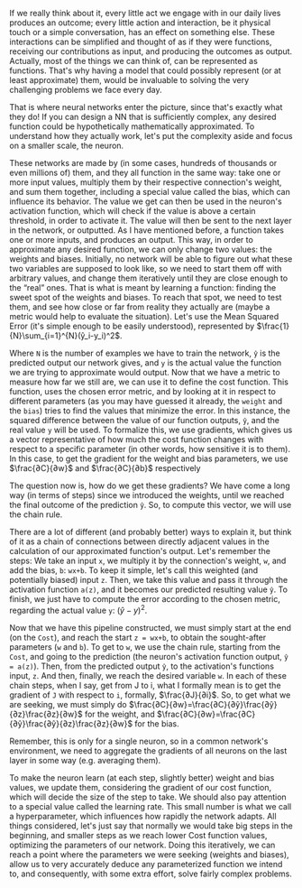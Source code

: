If we really think about it, every little act we engage with in our daily lives produces an outcome; every little action and interaction, be it physical touch or a simple conversation, has an effect on something else. These interactions can be simplified and thought of as if they were functions, receiving our contributions as input, and producing the outcomes as output. Actually, most of the things we can think of, can be represented as functions. That's why having a model that could possibly represent (or at least approximate) them, would be invaluable to solving the very challenging problems we face every day. 

That is where neural networks enter the picture, since that's exactly what they do! If you can design a NN that is sufficiently complex, any desired function could be hypothetically mathematically approximated. To understand how they actually work, let's put the complexity aside and focus on a smaller scale, the neuron. 


These networks are made by (in some cases, hundreds of thousands or even millions of) them, and they all function in the same way: take one or more input values, multiply them by their respective connection's weight, and sum them together, including a special value called the bias, which can influence its behavior. The value we get can then be used in the neuron's activation function, which will check if the value is above a certain threshold, in order to activate it. The value will then be sent to the next layer in the network, or outputted. As I have mentioned before, a function takes one or more inputs, and produces an output. This way, in order to approximate any desired function, we can only change two values: the weights and biases. Initially, no network will be able to figure out what these two variables are supposed to look like, so we need to start them off with arbitrary values, and change them iteratively until they are close enough to the “real” ones. That is what is meant by learning a function: finding the sweet spot of the weights and biases. To reach that spot, we need to test them, and see how close or far from reality they actually are (maybe a metric would help to evaluate the situation). Let's use the Mean Squared Error (it's simple enough to be easily understood), represented by  $\frac{1}{N}\sum_{i=1}^{N}(ŷ_i-y_i)^2$.

Where `N` is the number of examples we have to train the network, `ŷ` is the predicted output our network gives, and `y` is the actual value the function we are trying to approximate would output. Now that we have a metric to measure how far we still are, we can use it to define the cost function. This function, uses the chosen error metric, and by looking at it in respect to different parameters (as you may have guessed it already, the `weight` and the `bias`) tries to find the values that minimize the error. In this instance, the squared difference between the value of our function outputs, `ŷ`, and the real value `y` will be used. To formalize this, we use gradients, which gives us a vector representative of how much the cost function changes with respect to a specific parameter (in other words, how sensitive it is to them). In this case, to get the gradient for the weight and bias parameters, we use $\frac{∂C}{∂w}$ and $\frac{∂C}{∂b}$ respectively



The question now is, how do we get these gradients? We have come a long way (in terms of steps) since we introduced the weights, until we reached the final outcome of the prediction `ŷ`. So, to compute this vector, we will use the chain rule. 

There are a lot of different (and probably better) ways to explain it, but think of it as a chain of connections between directly adjacent values in the calculation of our approximated function's output. Let's remember the steps: We take an input `x`, we multiply it by the connection's weight, `w`, and add the bias, `b`: `wx+b`. To keep it simple, let's call this weighted (and potentially biased) input `z`. Then, we take this value and pass it through the activation function `a(z)`, and it becomes our predicted resulting value `ŷ`. To finish, we just have to compute the error according to the chosen metric, regarding the actual value `y`: $(\hat{y} - y)^2$.

Now that we have this pipeline constructed, we must simply start at the end (on the `Cost`), and reach the start `z = wx+b`, to obtain the sought-after parameters (`w` and `b`). To get to `w`, we use the chain rule, starting from the `Cost`, and going to the prediction (the neuron's activation function output, `ŷ = a(z)`). Then, from the predicted output `ŷ`, to the activation's functions input, `z`. And then, finally, we reach the desired variable `w`. In each of these chain steps, when I say, get from J to i, what I formally mean is to get the gradient of `J` with respect to `i`, formally, $\frac{∂J}{∂i}$. So, to get what we are seeking, we must simply do $\frac{∂C}{∂w}=\frac{∂C}{∂ŷ}\frac{∂ŷ}{∂z}\frac{∂z}{∂w}$ for the weight, and $\frac{∂C}{∂w}=\frac{∂C}{∂ŷ}\frac{∂ŷ}{∂z}\frac{∂z}{∂w}$ for the bias.

  

Remember, this is only for a single neuron, so in a common network's environment, we need to aggregate the gradients of all neurons on the last layer in some way (e.g. averaging them).

To make the neuron learn (at each step, slightly better) weight and bias values, we update them, considering the gradient of our cost function, which will decide the size of the step to take. We should also pay attention to a special value called the learning rate. This small number is what we call a hyperparameter, which influences how rapidly the network adapts. All things considered, let's just say that normally we would take big steps in the beginning, and smaller steps as we reach lower Cost function values, optimizing the parameters of our network. Doing this iteratively, we can reach a point where the parameters we were seeking (weights and biases), allow us to very accurately deduce any parameterized function we intend to, and consequently, with some extra effort, solve fairly complex problems.